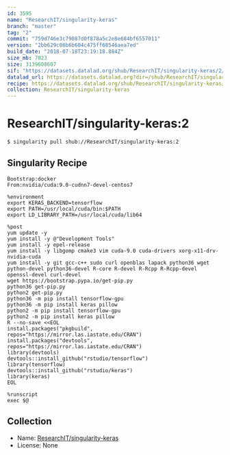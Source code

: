```yaml
---
id: 3595
name: "ResearchIT/singularity-keras"
branch: "master"
tag: "2"
commit: "759d746e3c79087d0f878a5c2e8e684bf6557011"
version: "2bb629c06b6b604c475ff68546aea7ed"
build_date: "2018-07-18T23:19:18.884Z"
size_mb: 7023
size: 3139608607
sif: "https://datasets.datalad.org/shub/ResearchIT/singularity-keras/2/2018-07-18-759d746e-2bb629c0/2bb629c06b6b604c475ff68546aea7ed.simg"
datalad_url: https://datasets.datalad.org?dir=/shub/ResearchIT/singularity-keras/2/2018-07-18-759d746e-2bb629c0/
recipe: https://datasets.datalad.org/shub/ResearchIT/singularity-keras/2/2018-07-18-759d746e-2bb629c0/Singularity
collection: ResearchIT/singularity-keras
---
```


# ResearchIT/singularity-keras:2

```bash
$ singularity pull shub://ResearchIT/singularity-keras:2
```

## Singularity Recipe

```singularity
Bootstrap:docker
From:nvidia/cuda:9.0-cudnn7-devel-centos7

%environment
export KERAS_BACKEND=tensorflow
export PATH=/usr/local/cuda/bin:$PATH
export LD_LIBRARY_PATH=/usr/local/cuda/lib64

%post
yum update -y
yum install -y @"Development Tools"
yum install -y epel-release
yum install -y libgomp cmake3 vim cuda-9.0 cuda-drivers xorg-x11-drv-nvidia-cuda
yum install -y git gcc-c++ sudo curl openblas lapack python36 wget python-devel python36-devel R-core R-devel R-Rcpp R-Rcpp-devel openssl-devel curl-devel
wget https://bootstrap.pypa.io/get-pip.py
python36 get-pip.py
python2 get-pip.py
python36 -m pip install tensorflow-gpu
python36 -m pip install keras pillow
python2 -m pip install tensorflow-gpu
python2 -m pip install keras pillow
R --no-save <<EOL
install.packages("pkgbuild", repos="https://mirror.las.iastate.edu/CRAN")
install.packages("devtools", repos="https://mirror.las.iastate.edu/CRAN")
library(devtools)
devtools::install_github("rstudio/tensorflow")
library(tensorflow)
devtools::install_github("rstudio/keras")
library(keras)
EOL

%runscript
exec $@
```

## Collection

 - Name: [ResearchIT/singularity-keras](https://github.com/ResearchIT/singularity-keras)
 - License: None

